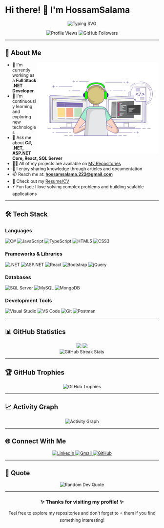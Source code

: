 # Hi there! 👋 I'm HossamSalama

<div align="center">
  <img src="https://readme-typing-svg.herokuapp.com?font=Fira+Code&size=30&duration=3000&pause=1000&color=2F81F7&center=true&vCenter=true&width=600&lines=Full+Stack+.NET+Developer;Backend+%26+Frontend+Enthusiast;Always+Learning+New+Technologies" alt="Typing SVG" />
</div>

<p align="center">
  <img src="https://komarev.com/ghpvc/?username=HossamSalama&label=Profile%20views&color=0e75b6&style=flat" alt="Profile Views" />
  <img src="https://img.shields.io/github/followers/HossamSalama?label=Followers&style=social" alt="GitHub Followers" />
</p>

---

## 🚀 About Me

<img align="right" alt="Coding" width="400" src="https://raw.githubusercontent.com/devSouvik/devSouvik/master/gif3.gif">

- 🔭 I'm currently working as a **Full Stack .NET Developer**
- 🌱 I'm continuously learning and exploring new technologies
- 💬 Ask me about **C#, .NET, ASP.NET Core, React, SQL Server**
- 👨‍💻 All of my projects are available on [My Repositories](https://github.com/HossamSalama?tab=repositories)
- 📝 I enjoy sharing knowledge through articles and documentation
- 📫 Reach me at: **hossamsalama.222@gmail.com**
- 📄 Check out my [Resume/CV](https://drive.google.com/file/d/1DeVaxGtTL97VN9mwfng5e2LlXLbPLBpT/view?usp=drive_link)
- ⚡ Fun fact: I love solving complex problems and building scalable applications

---

## 🛠️ Tech Stack

### Languages
<p align="left">
  <img src="https://img.shields.io/badge/C%23-239120?style=for-the-badge&logo=c-sharp&logoColor=white" alt="C#"/>
  <img src="https://img.shields.io/badge/JavaScript-F7DF1E?style=for-the-badge&logo=javascript&logoColor=black" alt="JavaScript"/>
  <img src="https://img.shields.io/badge/TypeScript-007ACC?style=for-the-badge&logo=typescript&logoColor=white" alt="TypeScript"/>
  <img src="https://img.shields.io/badge/HTML5-E34F26?style=for-the-badge&logo=html5&logoColor=white" alt="HTML5"/>
  <img src="https://img.shields.io/badge/CSS3-1572B6?style=for-the-badge&logo=css3&logoColor=white" alt="CSS3"/>
</p>

### Frameworks & Libraries
<p align="left">
  <img src="https://img.shields.io/badge/.NET-5C2D91?style=for-the-badge&logo=.net&logoColor=white" alt=".NET"/>
  <img src="https://img.shields.io/badge/ASP.NET-0078D4?style=for-the-badge&logo=.net&logoColor=white" alt="ASP.NET"/>
  <img src="https://img.shields.io/badge/React-20232A?style=for-the-badge&logo=react&logoColor=61DAFB" alt="React"/>
  <img src="https://img.shields.io/badge/Bootstrap-563D7C?style=for-the-badge&logo=bootstrap&logoColor=white" alt="Bootstrap"/>
  <img src="https://img.shields.io/badge/jQuery-0769AD?style=for-the-badge&logo=jquery&logoColor=white" alt="jQuery"/>
</p>

### Databases
<p align="left">
  <img src="https://img.shields.io/badge/Microsoft%20SQL%20Server-CC2927?style=for-the-badge&logo=microsoft%20sql%20server&logoColor=white" alt="SQL Server"/>
  <img src="https://img.shields.io/badge/MySQL-4479A1?style=for-the-badge&logo=mysql&logoColor=white" alt="MySQL"/>
  <img src="https://img.shields.io/badge/MongoDB-4EA94B?style=for-the-badge&logo=mongodb&logoColor=white" alt="MongoDB"/>
</p>

### Development Tools
<p align="left">
  <img src="https://img.shields.io/badge/Visual%20Studio-5C2D91?style=for-the-badge&logo=visual%20studio&logoColor=white" alt="Visual Studio"/>
  <img src="https://img.shields.io/badge/VS%20Code-007ACC?style=for-the-badge&logo=visual%20studio%20code&logoColor=white" alt="VS Code"/>
  <img src="https://img.shields.io/badge/Git-F05032?style=for-the-badge&logo=git&logoColor=white" alt="Git"/>
  <img src="https://img.shields.io/badge/Postman-FF6C37?style=for-the-badge&logo=postman&logoColor=white" alt="Postman"/>
</p>

---

## 📊 GitHub Statistics

<div align="center">
  <img height="180em" src="https://github-readme-stats.vercel.app/api?username=HossamSalama&show_icons=true&theme=tokyonight&include_all_commits=true&count_private=true"/>
  <img height="180em" src="https://github-readme-stats.vercel.app/api/top-langs/?username=HossamSalama&layout=compact&theme=tokyonight"/>
</div>

<div align="center">
  <img src="https://github-readme-streak-stats.herokuapp.com/?user=HossamSalama&theme=tokyonight" alt="GitHub Streak Stats"/>
</div>

---

## 🏆 GitHub Trophies

<p align="center">
  <img src="https://github-profile-trophy.vercel.app/?username=HossamSalama&theme=tokyonight&no-frame=false&no-bg=false&margin-w=4" alt="GitHub Trophies"/>
</p>

---

## 📈 Activity Graph

<div align="center">
  <img src="https://github-readme-activity-graph.vercel.app/graph?username=HossamSalama&theme=tokyo-night&bg_color=1a1b27&color=70a5fd&line=bf91f3&point=38bdae&area=true&hide_border=true" alt="Activity Graph"/>
</div>

---

## 🌐 Connect With Me

<p align="center">
  <a href="https://www.linkedin.com/in/hossamsalama-034658217">
    <img src="https://img.shields.io/badge/LinkedIn-0077B5?style=for-the-badge&logo=linkedin&logoColor=white" alt="LinkedIn"/>
  </a>
  <a href="mailto:hossamsalama.222@gmail.com">
    <img src="https://img.shields.io/badge/Gmail-D14836?style=for-the-badge&logo=gmail&logoColor=white" alt="Gmail"/>
  </a>
  <a href="https://github.com/HossamSalama">
    <img src="https://img.shields.io/badge/GitHub-100000?style=for-the-badge&logo=github&logoColor=white" alt="GitHub"/>
  </a>
</p>

---

## 💭 Quote

<div align="center">
  <img src="https://quotes-github-readme.vercel.app/api?type=horizontal&theme=tokyonight" alt="Random Dev Quote"/>
</div>

---

<div align="center">
  <h3>✨ Thanks for visiting my profile! ✨</h3>
  <p>Feel free to explore my repositories and don't forget to ⭐ them if you find something interesting!</p>
</div>
